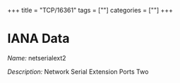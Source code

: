 +++
title = "TCP/16361"
tags = [""]
categories = [""]
+++

# IANA Data

_Name:_ netserialext2

_Description:_ Network Serial Extension Ports Two

